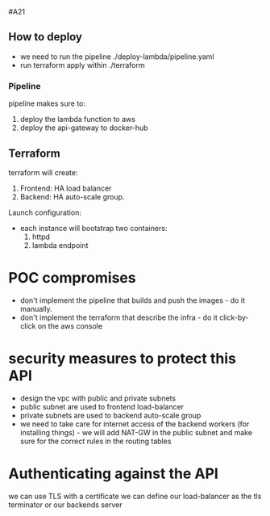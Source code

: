 #A21
## How to deploy
- we need to run the pipeline  ./deploy-lambda/pipeline.yaml
- run terraform apply within ./terraform

### Pipeline
 pipeline makes sure to:
  1. deploy the lambda function to aws
  2. deploy the api-gateway to docker-hub
  
## Terraform

 terraform will create:
  1. Frontend: HA load balancer
  2. Backend: HA auto-scale group.
  
Launch configuration:
- each instance will bootstrap two containers:
    1. httpd
    2. lambda endpoint
    
# POC compromises
- don't implement the pipeline that builds and push the images - do it manually.
- don't implement the terraform that describe the infra - do it click-by-click on the aws console

# security measures to protect this API
- design the  vpc with public and private subnets
- public subnet are used to frontend load-balancer
- private subnets are used to backend auto-scale group
- we need to take care for internet access of the backend workers (for installing things) - we will add NAT-GW in the public subnet and make sure for the correct rules in the routing tables

# Authenticating against the API
 we can use TLS with a certificate
 we can define our load-balancer as the tls terminator or our backends server
 
